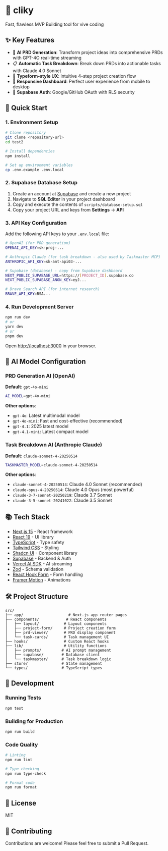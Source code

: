 # 🚀 cliky

Fast, flawless MVP Building tool for vive coding

## ✨ Key Features

- 🤖 **AI PRD Generation**: Transform project ideas into comprehensive PRDs with GPT-4O real-time streaming
- 📋 **Automatic Task Breakdown**: Break down PRDs into actionable tasks with Claude 4.0 Sonnet
- 🎨 **Typeform-style UX**: Intuitive 4-step project creation flow
- 📱 **Responsive Dashboard**: Perfect user experience from mobile to desktop
- 🔐 **Supabase Auth**: Google/GitHub OAuth with RLS security

## 🚀 Quick Start

### 1. Environment Setup

```bash
# Clone repository
git clone <repository-url>
cd test2

# Install dependencies
npm install

# Set up environment variables
cp .env.example .env.local
```

### 2. Supabase Database Setup

1. Create an account at [Supabase](https://supabase.com) and create a new project
2. Navigate to **SQL Editor** in your project dashboard
3. Copy and execute the contents of `scripts/database-setup.sql`
4. Copy your project URL and keys from **Settings** → **API**

### 3. API Key Configuration

Add the following API keys to your `.env.local` file:

```bash
# OpenAI (for PRD generation)
OPENAI_API_KEY=sk-proj-...

# Anthropic Claude (for task breakdown - also used by Taskmaster MCP)  
ANTHROPIC_API_KEY=sk-ant-api03-...

# Supabase (database) - copy from Supabase dashboard
NEXT_PUBLIC_SUPABASE_URL=https://[PROJECT_ID].supabase.co
NEXT_PUBLIC_SUPABASE_ANON_KEY=eyJ...

# Brave Search API (for internet research)
BRAVE_API_KEY=BSA...
```

### 4. Run Development Server

```bash
npm run dev
# or
yarn dev
# or
pnpm dev
```

Open [http://localhost:3000](http://localhost:3000) in your browser.

## 🤖 AI Model Configuration

### PRD Generation AI (OpenAI)
**Default**: `gpt-4o-mini`

```bash
AI_MODEL=gpt-4o-mini
```

**Other options**:
- `gpt-4o`: Latest multimodal model
- `gpt-4o-mini`: Fast and cost-effective (recommended)
- `gpt-4.1`: 2025 latest model
- `gpt-4.1-mini`: Latest compact model

### Task Breakdown AI (Anthropic Claude)
**Default**: `claude-sonnet-4-20250514`

```bash
TASKMASTER_MODEL=claude-sonnet-4-20250514
```

**Other options**:
- `claude-sonnet-4-20250514`: Claude 4.0 Sonnet (recommended)
- `claude-opus-4-20250514`: Claude 4.0 Opus (most powerful)
- `claude-3-7-sonnet-20250219`: Claude 3.7 Sonnet
- `claude-3-5-sonnet-20241022`: Claude 3.5 Sonnet

## 📚 Tech Stack

- [Next.js 15](https://nextjs.org) - React framework
- [React 19](https://react.dev) - UI library
- [TypeScript](https://www.typescriptlang.org) - Type safety
- [Tailwind CSS](https://tailwindcss.com) - Styling
- [Shadcn UI](https://ui.shadcn.com) - Component library
- [Supabase](https://supabase.com) - Backend & Auth
- [Vercel AI SDK](https://sdk.vercel.ai) - AI streaming
- [Zod](https://zod.dev) - Schema validation
- [React Hook Form](https://react-hook-form.com) - Form handling
- [Framer Motion](https://www.framer.com/motion/) - Animations

## 🛠️ Project Structure

```
src/
├── app/                    # Next.js app router pages
├── components/            # React components
│   ├── layout/           # Layout components
│   ├── project-form/     # Project creation form
│   ├── prd-viewer/       # PRD display component
│   └── task-cards/       # Task management UI
├── hooks/                # Custom React hooks
├── lib/                  # Utility functions
│   ├── prompts/         # AI prompt management
│   ├── supabase/        # Database client
│   └── taskmaster/      # Task breakdown logic
├── store/               # State management
└── types/               # TypeScript types
```

## 🔧 Development

### Running Tests

```bash
npm test
```

### Building for Production

```bash
npm run build
```

### Code Quality

```bash
# Linting
npm run lint

# Type checking
npm run type-check

# Format code
npm run format
```

## 📝 License

MIT

## 🤝 Contributing

Contributions are welcome! Please feel free to submit a Pull Request.